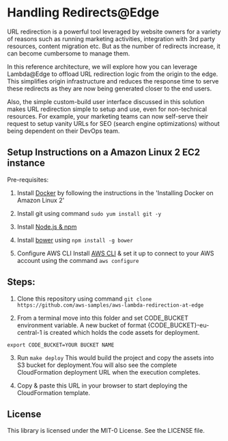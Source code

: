 # Handling Redirects@Edge
URL redirection is a powerful tool leveraged by website owners for a variety of reasons such as running marketing activities, integration with 3rd party resources, content migration etc. But as the number of redirects increase, it can become cumbersome to manage them.

In this reference architecture, we will explore how you can leverage Lambda@Edge to offload URL redirection logic from the origin to the edge. This simplifies origin infrastructure and reduces the response time to serve these redirects as they are now being generated closer to the end users.

Also, the simple custom-build user interface discussed in this solution makes URL redirection simple to setup and use, even for non-technical resources. For example, your marketing teams can now self-serve their request to setup vanity URLs for SEO (search engine optimizations) without being dependent on their DevOps team.

## Setup Instructions on a Amazon Linux 2 EC2 instance

Pre-requisites:

1. Install [Docker](https://docs.aws.amazon.com/AmazonECS/latest/developerguide/docker-basics.html) by following the instructions in the 'Installing Docker on Amazon Linux 2'

2. Install git using command ```sudo yum install git -y```

2. Install [Node.js & npm](https://docs.aws.amazon.com/sdk-for-javascript/v2/developer-guide/setting-up-node-on-ec2-instance.html)

3. Install [bower](https://bower.io/) using
```npm install -g bower```

4. Configure AWS CLI Install [AWS CLI](https://docs.aws.amazon.com/cli/latest/userguide/cli-chap-welcome.html) & set it up to connect to your AWS account using the command ```aws configure```

## Steps:

1. Clone this repository using command
```git clone https://github.com/aws-samples/aws-lambda-redirection-at-edge```

2.  From a terminal move into this folder and set CODE_BUCKET environment variable. A new bucket of format {CODE_BUCKET}-eu-central-1 is created which holds the code assets for deployment.

```export CODE_BUCKET=YOUR BUCKET NAME```

3. Run ```make deploy```
This would build the project and copy the assets into S3 bucket for deployment.You will also see the complete CloudFormation deployment URL when the execution completes.

4. Copy & paste this URL in your browser to start deploying the CloudFormation template.

## License

This library is licensed under the MIT-0 License. See the LICENSE file.
